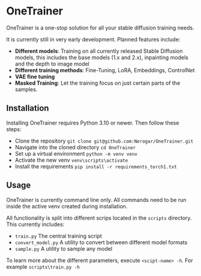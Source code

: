 # OneTrainer

OneTrainer is a one-stop solution for all your stable diffusion training needs.

It is currently still in very early development. Planned features include:
- **Different models**: Training on all currently released Stable Diffusion models, this includes the base models (1.x and 2.x), inpainting models and the depth to image model
- **Different training methods**: Fine-Tuning, LoRA, Embeddings, ControlNet
- **VAE fine tuning**
- **Masked Training**: Let the training focus on just certain parts of the samples.

## Installation

Installing OneTrainer requires Python 3.10 or newer. Then follow these steps:
- Clone the repository `git clone git@github.com:Nerogar/OneTrainer.git`
- Navigate into the cloned directory `cd OneTrainer`
- Set up a virtual environment `python -m venv venv`
- Activate the new venv `venv\scripts\activate`
- Install the requirements `pip install -r requirements_torch1.txt`

## Usage

OneTrainer is currently command line only. All commands need to be run inside the active venv created during installation.

All functionality is split into different scrips located in the `scripts` directory. This currently includes:
- `train.py` The central training script
- `convert_model.py` A utility to convert between different model formats
- `sample.py` A utility to sample any model

To learn more about the different parameters, execute `<scipt-name> -h`. For example `scripts\train.py -h`